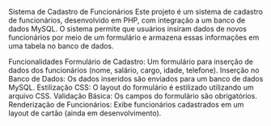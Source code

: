 Sistema de Cadastro de Funcionários
Este projeto é um sistema de cadastro de funcionários, desenvolvido em PHP, com integração a um banco de dados MySQL. O sistema permite que usuários insiram dados de novos funcionários por meio de um formulário e armazena essas informações em uma tabela no banco de dados.

Funcionalidades
Formulário de Cadastro: Um formulário para inserção de dados dos funcionários (nome, salário, cargo, idade, telefone).
Inserção no Banco de Dados: Os dados inseridos são enviados para um banco de dados MySQL.
Estilização CSS: O layout do formulário é estilizado utilizando um arquivo CSS.
Validação Básica: Os campos do formulário são obrigatórios.
Renderização de Funcionários: Exibe funcionários cadastrados em um layout de cartão (ainda em desenvolvimento).
